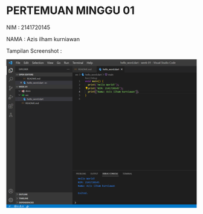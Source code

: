 # PERTEMUAN MINGGU 01

NIM : 2141720145

NAMA : Azis ilham kurniawan

Tampilan Screenshot :

![Screenshot hello_world](docs/hello_word.png)